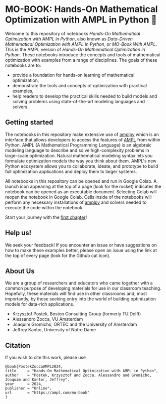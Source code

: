 # MO-BOOK: Hands-On Mathematical Optimization with AMPL in Python 🐍

Welcome to this repository of notebooks *Hands-On Mathematical Optimization with AMPL in Python*,
also known as *Data-Driven Mathematical Optimization with AMPL in Python*, or *MO-Book With AMPL*.
This is the AMPL version of *Hands-On Mathematical Optimization in Python*. These notebooks introduce the concepts and tools of mathematical optimization with examples from a range of disciplines. The goals of these notebooks are to:

* provide a foundation for hands-on learning of mathematical optimization,
* demonstrate the tools and concepts of optimization with practical examples,
* help readers to develop the practical skills needed to build models and solving problems using state-of-the-art modeling languages and solvers.

## Getting started

The notebooks in this repository make extensive use of [amplpy](https://amplpy.ampl.com/) which is an interface that allows developers to access the features of [AMPL](https://ampl.com) from within Python. AMPL (A Mathematical Programming Language) is an algebraic modeling language to describe and solve high-complexity problems in large-scale optimization. Natural mathematical modeling syntax lets you formulate optimization models the way you think about them. AMPL's new Python ecosystem allows you to collaborate, ideate, and prototype to build full optimization applications and deploy them to larger systems.

All notebooks in this repository can be opened and run in Google Colab. A launch icon appearing at the top of a page (look for the rocket) indicates the notebook can be opened as an executable document. Selecting Colab will reopen the notebook in Google Colab. Cells inside of the notebooks will perform any necessary installations of [amplpy](https://amplpy.ampl.com/) and solvers needed to execute the code within the notebook.

Start your journey with the [first chapter](/notebooks/01/01.00.md)!

## Help us!

We seek your feedback! If you encounter an issue or have suggestions on how to make these examples better, please open an issue using the link at the top of every page (look for the Github cat icon). 

## About Us

We are a group of researchers and educators who came together with a common purpose of developing materials for use in our classroom teaching. Hopefully, these materials will find use in other classrooms and, most importantly, by those seeking entry into the world of building optimization models for data-rich applications.

* Krzysztof Postek, Boston Consulting Group (formerly TU Delft)
* Alessandro Zocca, VU Amsterdam
* Joaquim Gromicho, ORTEC and the University of Amsterdam
* Jeffrey Kantor, University of Notre Dame

## Citation

If you wish to cite this work, please use

```
@book{PostekZoccaAMPL2024,
title     = "Hands-On Mathematical Optimization with AMPL in Python",
author    = "Postek, Krzysztof and Zocca, Alessandro and Gromicho, Joaquim and Kantor, Jeffrey",
year      = 2024,
publisher = "Online",
url       = "https://ampl.com/mo-book"
}
```
